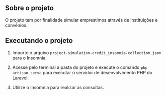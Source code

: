 ## Sobre o projeto

O projeto tem por finalidade simular emprestimos através de instituições e convênios.

## Executando o projeto

1) Importe o arquivo `project-simulation-credit_insomnia-collection.json` para o Insomnia.

2) Acesse pelo terminal a pasta do projeto e execute o comando `php artisan serve` para executar o servidor de desenvolvimento PHP do Laravel.

3) Utilize o Insomnia para realizar as consultas.